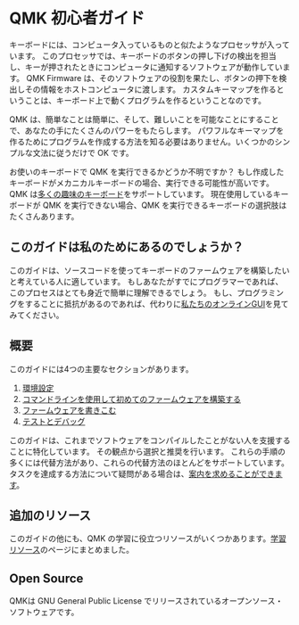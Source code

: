 # QMK 初心者ガイド

<!---
  grep --no-filename "^[ ]*git diff" docs/ja/*.md | sh
  original document: 0.9.0:docs/newbs.md
  git diff 0.9.0 HEAD -- docs/newbs.md | cat
-->

キーボードには、コンピュータ入っているものと似たようなプロセッサが入っています。
このプロセッサでは、キーボードのボタンの押し下げの検出を担当し、キーが押されたときにコンピュータに通知するソフトウェアが動作しています。
QMK Firmware は、そのソフトウェアの役割を果たし、ボタンの押下を検出しその情報をホストコンピュータに渡します。
カスタムキーマップを作るということは、キーボード上で動くプログラムを作るということなのです。

QMK は、簡単なことは簡単に、そして、難しいことを可能なことにすることで、あなたの手にたくさんのパワーをもたらします。
パワフルなキーマップを作るためにプログラムを作成する方法を知る必要はありません。いくつかのシンプルな文法に従うだけで OK です。

お使いのキーボードで QMK を実行できるかどうか不明ですか？
もし作成したキーボードがメカニカルキーボードの場合、実行できる可能性が高いです。
QMK は[多くの趣味のキーボード](http://qmk.fm/keyboards/)をサポートしています。
現在使用しているキーボードが QMK を実行できない場合、QMK を実行できるキーボードの選択肢はたくさんあります。

## このガイドは私のためにあるのでしょうか？

このガイドは、ソースコードを使ってキーボードのファームウェアを構築したいと考えている人に適しています。
もしあなたがすでにプログラマーであれば、このプロセスはとても身近で簡単に理解できるでしょう。
もし、プログラミングをすることに抵抗があるのであれば、代わりに[私たちのオンラインGUI](ja/newbs_building_firmware_configurator.md)を見てみてください。

## 概要

このガイドには4つの主要なセクションがあります。

1. [環境設定](ja/newbs_getting_started.md)
2. [コマンドラインを使用して初めてのファームウェアを構築する](ja/newbs_building_firmware.md)
3. [ファームウェアを書きこむ](ja/newbs_flashing.md)
4. [テストとデバッグ](ja/newbs_testing_debugging.md)

このガイドは、これまでソフトウェアをコンパイルしたことがない人を支援することに特化しています。
その観点から選択と推奨を行います。
これらの手順の多くには代替方法があり、これらの代替方法のほとんどをサポートしています。
タスクを達成する方法について疑問がある場合は、[案内を求めることができます](ja/getting_started_getting_help.md)。

## 追加のリソース

このガイドの他にも、QMK の学習に役立つリソースがいくつかあります。[学習リソース](ja/newbs_learn_more_resources.md)のページにまとめました。

## Open Source

QMKは GNU General Public License でリリースされているオープンソース・ソフトウェアです。
